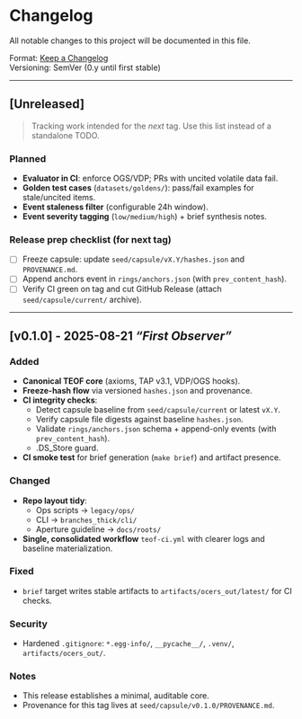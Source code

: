 # Changelog
All notable changes to this project will be documented in this file.

Format: [Keep a Changelog](https://keepachangelog.com/en/1.1.0/)  
Versioning: SemVer (0.y until first stable)

---

## [Unreleased]
> Tracking work intended for the *next* tag. Use this list instead of a standalone TODO.

### Planned
- **Evaluator in CI**: enforce OGS/VDP; PRs with uncited volatile data fail.
- **Golden test cases** (`datasets/goldens/`): pass/fail examples for stale/uncited items.
- **Event staleness filter** (configurable 24h window).
- **Event severity tagging** (`low/medium/high`) + brief synthesis notes.

### Release prep checklist (for next tag)
- [ ] Freeze capsule: update `seed/capsule/vX.Y/hashes.json` and `PROVENANCE.md`.
- [ ] Append anchors event in `rings/anchors.json` (with `prev_content_hash`).
- [ ] Verify CI green on tag and cut GitHub Release (attach `seed/capsule/current/` archive).

---

## [v0.1.0] - 2025-08-21  _“First Observer”_
### Added
- **Canonical TEOF core** (axioms, TAP v3.1, VDP/OGS hooks).
- **Freeze-hash flow** via versioned `hashes.json` and provenance.
- **CI integrity checks**:
  - Detect capsule baseline from `seed/capsule/current` or latest `vX.Y`.
  - Verify capsule file digests against baseline `hashes.json`.
  - Validate `rings/anchors.json` schema + append-only events (with `prev_content_hash`).
  - .DS_Store guard.
- **CI smoke test** for brief generation (`make brief`) and artifact presence.

### Changed
- **Repo layout tidy**:
  - Ops scripts → `legacy/ops/`
  - CLI → `branches_thick/cli/`
  - Aperture guideline → `docs/roots/`
- **Single, consolidated workflow** `teof-ci.yml` with clearer logs and baseline materialization.

### Fixed
- `brief` target writes stable artifacts to `artifacts/ocers_out/latest/` for CI checks.

### Security
- Hardened `.gitignore`: `*.egg-info/`, `__pycache__/`, `.venv/`, `artifacts/ocers_out/`.

### Notes
- This release establishes a minimal, auditable core.  
- Provenance for this tag lives at `seed/capsule/v0.1.0/PROVENANCE.md`.
